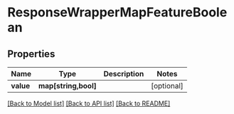 # ResponseWrapperMapFeatureBoolean

## Properties
Name | Type | Description | Notes
------------ | ------------- | ------------- | -------------
**value** | **map[string,bool]** |  | [optional] 

[[Back to Model list]](../README.md#documentation-for-models) [[Back to API list]](../README.md#documentation-for-api-endpoints) [[Back to README]](../README.md)


